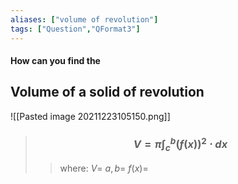 ```yaml
---
aliases: ["volume of revolution"]
tags: ["Question","QFormat3"]
---
```


#### How can you find the
## Volume of a solid of revolution
![[Pasted image 20211223105150.png]]
> ### $$ V = \pi \int^{b}_c( f(x) )^{2} \cdot dx $$ 
>> where:
>> $V=$ 
>> $a,b=$
>> $f(x)=$ 
